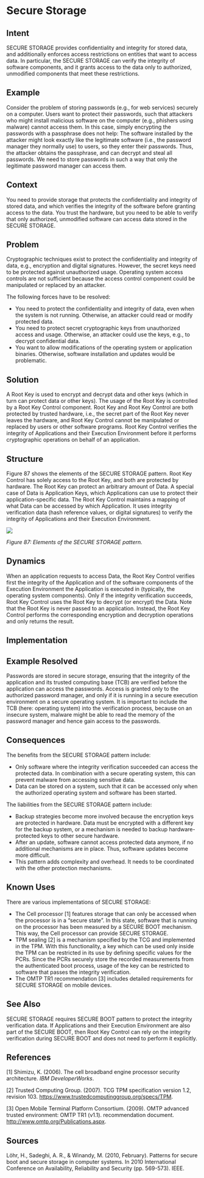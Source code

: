 # **Secure Storage**

## **Intent**
SECURE STORAGE provides confidentiality and integrity for stored data, and additionally enforces access restrictions on entities that want to access data. In particular, the SECURE STORAGE can verify the integrity of software components, and it grants access to the data only to authorized, unmodified components that meet these restrictions.

## **Example**
Consider the problem of storing passwords (e.g., for web services) securely on a computer. Users want to protect their passwords, such that attackers who might install malicious software on the computer (e.g., phishers using malware) cannot access them. In this case, simply encrypting the passwords with a passphrase does not help: The software installed by the attacker might look exactly like the legitimate software (i.e., the password manager they normally use) to users, so they enter their passwords. Thus, the attacker obtains the passphrase, and can decrypt and steal all passwords. We need to store passwords in such a way that only the legitimate password manager can access them.

## **Context**
You need to provide storage that protects the confidentiality and integrity of stored data, and which verifies the integrity of the software before granting access to the data. You trust the hardware, but you need to be able to verify that only authorized, unmodified software can access data stored in the SECURE STORAGE.

## **Problem**
Cryptographic techniques exist to protect the confidentiality and integrity of data, e.g., encryption and digital signatures. However, the secret keys need to be protected against unauthorized usage. Operating system access controls are not sufficient because the access control component could be manipulated or replaced by an attacker.

The following forces have to be resolved: 

- You need to protect the confidentiality and integrity of data, even when the system is not running. Otherwise, an attacker could read or modify protected data. 
- You need to protect secret cryptographic keys from unauthorized access and usage. Otherwise, an attacker could use the keys, e.g., to decrypt confidential data. 
- You want to allow modifications of the operating system or application binaries. Otherwise, software installation and updates would be problematic.

## **Solution**
A Root Key is used to encrypt and decrypt data and other keys (which in turn can protect data or other keys). The usage of the Root Key is controlled by a Root Key Control component. Root Key and Root Key Control are both protected by trusted hardware, i.e., the secret part of the Root Key never leaves the hardware, and Root Key Control cannot be manipulated or replaced by users or other software programs. Root Key Control verifies the integrity of Applications and their Execution Environment before it performs cryptographic operations on behalf of an application.

## **Structure**
Figure 87 shows the elements of the SECURE STORAGE pattern. Root Key Control has solely access to the Root Key, and both are protected by hardware. The Root Key can protect an arbitrary amount of Data. A special case of Data is Application Keys, which Applications can use to protect their application-specific data. The Root Key Control maintains a mapping of what Data can be accessed by which Application. It uses integrity verification data (hash reference values, or digital signatures) to verify the integrity of Applications and their Execution Environment.

![](./Images/secure_storage_structure.png)

*Figure 87: Elements of the SECURE STORAGE pattern.*

## **Dynamics**
When an application requests to access Data, the Root Key Control verifies first the integrity of the Application and of the software components of the Execution Environment the Application is executed in (typically, the operating system components). Only if the integrity verification succeeds, Root Key Control uses the Root Key to decrypt (or encrypt) the Data. Note that the Root Key is never passed to an application. Instead, the Root Key Control performs the corresponding encryption and decryption operations and only returns the result.

## **Implementation**

## **Example Resolved**
Passwords are stored in secure storage, ensuring that the integrity of the application and its trusted computing base (TCB) are verified before the application can access the passwords. Access is granted only to the authorized password manager, and only if it is running in a secure execution environment on a secure operating system. It is important to include the TCB (here: operating system) into the verification process, because on an insecure system, malware might be able to read the memory of the password manager and hence gain access to the passwords.

## **Consequences**
The benefits from the SECURE STORAGE pattern include: 

- Only software where the integrity verification succeeded can access the protected data. In combination with a secure operating system, this can prevent malware from accessing sensitive data. 
- Data can be stored on a system, such that it can be accessed only when the authorized operating system and software has been started. 

The liabilities from the SECURE STORAGE pattern include: 

- Backup strategies become more involved because the encryption keys are protected in hardware. Data must be encrypted with a different key for the backup system, or a mechanism is needed to backup hardware-protected keys to other secure hardware. 
- After an update, software cannot access protected data anymore, if no additional mechanisms are in place. Thus, software updates become more difficult. 
- This pattern adds complexity and overhead. It needs to be coordinated with the other protection mechanisms.

## **Known Uses**
There are various implementations of SECURE STORAGE: 

- The Cell processor [1] features storage that can only be accessed when the processor is in a “secure state”. In this state, software that is running on the processor has been measured by a SECURE BOOT mechanism. This way, the Cell processor can provide SECURE STORAGE. 
- TPM sealing [2] is a mechanism specified by the TCG and implemented in the TPM. With this functionality, a key which can be used only inside the TPM can be restricted in its use by defining specific values for the PCRs. Since the PCRs securely store the recorded measurements from the authenticated boot process, usage of the key can be restricted to software that passes the integrity verification. 
- The OMTP TR1 recommendation [3] includes detailed requirements for SECURE STORAGE on mobile devices.

## **See Also**
SECURE STORAGE requires SECURE BOOT pattern to protect the integrity verification data. If Applications and their Execution Environment are also part of the SECURE BOOT, then Root Key Control can rely on the integrity verification during SECURE BOOT and does not need to perform it explicitly.

## **References**

[1] Shimizu, K. (2006). The cell broadband engine processor security architecture. *IBM DeveloperWorks*.

[2] Trusted Computing Group. (2007). TCG TPM specification version 1.2, revision 103. https://www.trustedcomputinggroup.org/specs/TPM. 

[3] Open Mobile Terminal Platform Consortium. (2009). OMTP advanced trusted environment: OMTP TR1 (v1.1). recommendation document. <http://www.omtp.org/Publications.aspx>. 

## **Sources**
Löhr, H., Sadeghi, A. R., & Winandy, M. (2010, February). Patterns for secure boot and secure storage in computer systems. In 2010 International Conference on Availability, Reliability and Security (pp. 569-573). IEEE.
